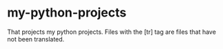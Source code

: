 # my-python-projects
That projects my python projects.
Files with the [tr] tag are files that have not been translated.
